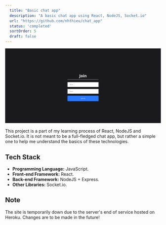 ```yaml
---
  title: "Basic chat app"
  description: "A basic chat app using React, NodeJS, Socket.io"
  url: "https://github.com/nhthieu/chat_app"
  status: 'completed'
  sortOrder: 5
  draft: false
---
```


![Screenshot](../../assets/chat-app-1.png)

This project is a part of my learning process of React, NodeJS and Socket.io. It is not meant to be a full-fledged chat app, but rather a simple one to help me understand the basics of these technologies.

## Tech Stack

- **Programming Language:** JavaScript.
- **Front-end Framework:** React.
- **Back-end Framework:** NodeJS + Express.
- **Other Libraries:** Socket.io.

## Note

The site is temporarily down due to the server's end of service hosted on Heroku. Changes are to be made in the future!